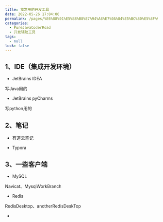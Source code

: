 ```yaml
---
title: 我常用的开发工具
date: 2022-05-26 17:04:06
permalink: /pages/%E6%88%91%E5%B8%B8%E7%94%A8%E7%9A%84%E5%BC%80%E5%8F%91%E5%B7%A5%E5%85%B7
categories: 
  - PureJavaCoderRoad
  - 开发辅助工具
tags: 
  - null
lock: false
---
```

## 1、IDE（集成开发环境）

- JetBrains IDEA

写Java用的

- JetBrains  pyCharms

写python用的



## 2、笔记



- 有道云笔记



- Typora



## 3、一些客户端

- MySQL

Navicat、MysqlWorkBranch

- Redis

RedisDesktop、anotherRedisDeskTop

- 
